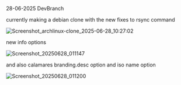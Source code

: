 28-06-2025 DevBranch

currently making a debian clone with the new fixes to rsync command

![Screenshot_archlinux-clone_2025-06-28_10:27:02](https://github.com/user-attachments/assets/9627ee73-14dd-455f-948c-4f80873c65ef)



new info options

![Screenshot_20250628_011147](https://github.com/user-attachments/assets/7ddd3415-8c8b-494f-866a-d3ee313dee25)


 and also calamares branding.desc option and iso name option

![Screenshot_20250628_011200](https://github.com/user-attachments/assets/14a2f8a2-859c-465b-8370-00a656b04865)

